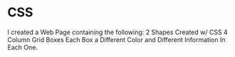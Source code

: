# CSS
I created a Web Page containing the following:  2 Shapes Created w/ CSS 4 Column Grid Boxes Each Box a Different Color and Different Information In Each One.
